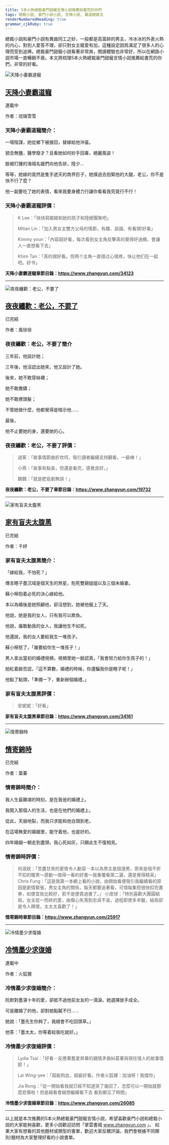 ```yaml
---
title: 5本火熱總裁豪門甜寵言情小説推薦給書荒的你們
tags: 總裁小説, 豪門小説小説, 言情小説, 霸道總裁文
renderNumberedHeading: true
grammar_cjkRuby: true
---
```


總裁小説和豪門小説有異曲同工之妙，一般都是高富帥的男主，冷冰冰的外表火熱的内心，對別人愛答不理，卻只對女主寵愛有加，這種設定因爲滿足了很多人的心理而受到追捧。總裁豪門甜寵小説看著非常爽，閲讀體驗也非常好，所以在網路小説市場一直暢銷不衰。本文將梳理5本火熱總裁豪門甜寵言情小説推薦給書荒的你們，非常的好看。

![天降小妻霸道寵](https://qcdn.zhangzhongyun.com/covers/15903764478892.jpg)
## [天降小妻霸道寵](https://www.zhangyun.com/34123.html)
連載中

作者：琉璃雪雪

### 天降小妻霸道寵簡介：
一場陰謀，她從鄉下被接回，替嫁給他沖喜。

貌丑無鹽，醫學廢才？且看她如何妙手回春，絕麗風姿！

臉被打腫的海城名媛們向他告狀，陸少…

等等，她嫁的竟然是隻手遮天的商界巨子，她撲過去抱緊他的大腿，老公，你不是快不行了麼？

他一副要吃了她的表情，看來我要身體力行讓你看看我究竟行不行！
### 天降小妻霸道寵評價：
> K Lee：「快快寫綰綰和她的孩子和陸總團聚吧」
> 
> Milian Lin：「加入男女主雙方父母的情節，有趣、詼諧、有看頭!好看」
> 
> Kimmy youn：「內容超好看，每次看到女主角反擊真的覺得好過癮，會讓人一直想看下去」
> 
> Khim Tan：「真的很好看。但两个主角一直错过心很疼。快让他们在一起吧。好书」

**天降小妻霸道寵章節目錄：https://www.zhangyun.com/34123**

--------

![夜夜纏歡：老公，不要了](https://qcdn.zhangzhongyun.com/covers/15784073757042.jpg)
## [夜夜纏歡：老公，不要了](https://www.zhangyun.com/19732.html)
已完結

作者：風徐徐
### 夜夜纏歡：老公，不要了簡介
三年前，他設計她；

三年後，他沒認出她來，他又設計了她。

後來，她不敢穿絲襪；

她不敢撒嬌；

她不敢撩頭髮；

不管她做什麼，他都覺得是暗示他……

最後，

他不止要她的身，還要她的心。
### 夜夜纏歡：老公，不要了評價：
> 過客：「故事情節曲折坎坷，吸引讀者繼續支持觀看，一級棒！」
> 
> 小燕：「故事有點長，但還是看完，感覺良好。」
> 
> 魏魏：「就是肥皂劇無誤！」

**夜夜纏歡：老公，不要了章節目錄：https://www.zhangyun.com/19732**

-----

![家有盲夫太腹黑](https://qcdn.zhangzhongyun.com/covers/1603069748136.jpg)
## [家有盲夫太腹黑](https://www.zhangyun.com/34161.html)
已完結

作者：千紓
### 家有盲夫太腹黑簡介：
「嫁給我，不怕死？」 

傳言瞎子墨沉域是個天生的煞星，剋死雙親姐姐以及三個未婚妻。 

蘇小檸抱着必死的決心嫁給他。 

本以為婚後是她照顧他，卻沒想到，她被他寵上了天。

他說，她是我的女人，只有我可以欺負。

他說，誰敢動我的女人，我讓他生不如死。

他還說，我的女人要給我生一堆孩子。

蘇小檸怒了，「誰要給你生一堆孩子！」

男人拿出當初的婚禮視頻，視頻里她一臉認真，「我會努力給你生孩子的！」

她紅着臉否認，「這不算數，婚禮的時候，你還騙我你是瞎子呢！」

他點了點頭，「準備一下，重新辦個婚禮。」
### 家有盲夫太腹黑評價：
> 安妮妮：「好看」

**家有盲夫太腹黑章節目錄：https://www.zhangyun.com/34161**

------

![情寄錦時](https://qcdn.zhangzhongyun.com/covers/15836617939326.jpg)
## [情寄錦時](https://www.zhangyun.com/25917.html)
已完結

作者：葉蓁
### 情寄錦時簡介：
我人生最難堪的時刻，是在我爸的婚禮上。

我闖入那個人的生活，也是在他們的婚禮上。

從此，天崩地裂，而我只求能和他白頭到老。

在這場無愛的婚姻里，能守着他，也是好的。

四年婚姻一朝走到盡頭，我心死如灰，只願此生不復相見。
### 情寄錦時評價：
> 何淑紋：「苦盡甘來的愛情令人動容⋯本以為男主是個渣男，原來是個不折不扣的暖男～感動～值得一看的好書～我重覆看第二遍，還是覺得精采」
> Chris Fung：「這是我第一本網上看的小說，由開始看便吸引我繼續看的原因是劇情緊張，男女主角的關係，每天都要追著看，可惜每集短很快扣完書券，如便宜些比較好，若不是便貴過書了。」
> 小皮球：「特別喜歡大團圓結局，女主從一而終的愛，由傷心失落到忠貞不渝，過程即使多辛酸，結局卻是令人釋懷，太太太喜歡了！」

**情寄錦時章節目錄：https://www.zhangyun.com/25917**

------

![冷情墨少求復婚](https://qcdn.zhangzhongyun.com/covers/1583661937928.jpg)
## [冷情墨少求復婚](https://www.zhangyun.com/26085.html)
連載中

作者：火狐狸
### 冷情墨少求復婚簡介：
阮默對墨湛十年的愛，卻抵不過他前女友的一滴淚，她選擇放手成全。

可是離婚了的他，卻對她黏膩不行......

她說：「墨先生你夠了，我絕會不吃回頭草。」

他答：「墨太太，你等着給我吃就好。」
### 冷情墨少求復婚評價：
> Lydia Tsai：「好看⋯反應著舊愛昇華的親情矛盾糾葛著與現任情人的故事情節！」
> 
> Lai Wing-yee：「超級狗血，超級好看。作者火狐狸：加油呀！我撐你」
> 
> Jia Rong：「從一開始看我就已經不知道哭了幾回了，怎麼可以一開始就那麼悲傷啦！但是越看會越想繼續看下去 看到都忘了時間」

**冷情墨少求復婚章節目錄：https://www.zhangyun.com/26085**

------

以上就是本次推薦的5本火熱總裁豪門甜寵言情小説，希望喜歡豪門小説和總裁小説的大家能夠喜歡，更多小説歡迎訪問「掌雲書城 www.zhangyun.com 」。
如果大家有想看的其他題材或類型的書單，歡迎大家反饋評論，我們會根據不同類別/題材為大家整理好看的小說書單。